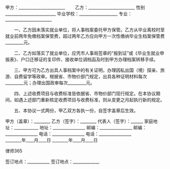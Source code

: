 
 


甲方：_______________________
　　乙方：_______________________
    性别_________________________
    毕业学校：___________________
    专业：_______________________


　　一、乙方因未落实就业单位，将人事档案委托甲方保管。乙方从毕业离校时至就业前两年免缴档案保管费，超过两年乙方应向甲方一次性缴纳毕业生档案保管费_________元。


　　二、乙方如落实了就业单位，应凭市人事局签章的“报到证”或《毕业生就业申报表》、户口迁移证的复印件、接收单位调档函及时到甲方办理档案转移手续。


　　三、甲方可为乙方出具人事档案中的有关证明，办理因私出国（境）探亲、旅游、自费留学等政审。根据省、市物价部门规定，出具各种证明材料每次_________元；办理出国政审每次_________元。


　　四、上述收费项目与收费标准皆依据省、市物价部门现行规定。在本协议期间，如遇上述部门重新核定收费项目与收费标准，则从变更之月起执行新的规定。


　　五、本协议一式两份，甲乙双方各执一份，自签字盖章后生效。


 


甲方（盖章）：________    乙方（签字）：________
代表人（签字）：______    家庭地址：____________
地址：________________    邮编：________________
邮编：________________    电话：________________
电话：________________                          
________年____月____日    ________年____月____日




 
律师365






签订地点：___________    签订地点：_____________


 


 

 
 
 
 
 
  


  
 

  


  


  
 
 
 
 

